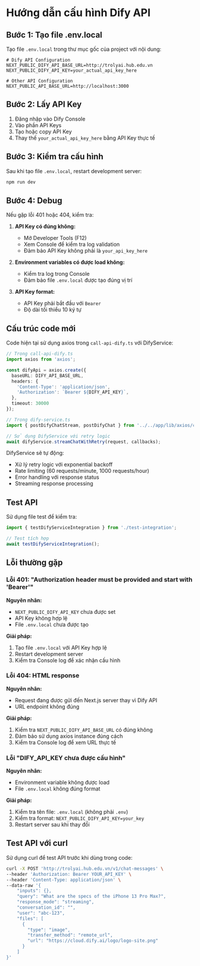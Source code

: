 # Hướng dẫn cấu hình Dify API

## Bước 1: Tạo file .env.local

Tạo file `.env.local` trong thư mục gốc của project với nội dung:

```env
# Dify API Configuration
NEXT_PUBLIC_DIFY_API_BASE_URL=http://trolyai.hub.edu.vn
NEXT_PUBLIC_DIFY_API_KEY=your_actual_api_key_here

# Other API Configuration
NEXT_PUBLIC_API_BASE_URL=http://localhost:3000
```

## Bước 2: Lấy API Key

1. Đăng nhập vào Dify Console
2. Vào phần API Keys
3. Tạo hoặc copy API Key
4. Thay thế `your_actual_api_key_here` bằng API Key thực tế

## Bước 3: Kiểm tra cấu hình

Sau khi tạo file `.env.local`, restart development server:

```bash
npm run dev
```

## Bước 4: Debug

Nếu gặp lỗi 401 hoặc 404, kiểm tra:

1. **API Key có đúng không:**
   - Mở Developer Tools (F12)
   - Xem Console để kiểm tra log validation
   - Đảm bảo API Key không phải là `your_api_key_here`

2. **Environment variables có được load không:**
   - Kiểm tra log trong Console
   - Đảm bảo file `.env.local` được tạo đúng vị trí

3. **API Key format:**
   - API Key phải bắt đầu với `Bearer `
   - Độ dài tối thiểu 10 ký tự

## Cấu trúc code mới

Code hiện tại sử dụng axios trong `call-api-dify.ts` với DifyService:

```typescript
// Trong call-api-dify.ts
import axios from 'axios';

const difyApi = axios.create({
  baseURL: DIFY_API_BASE_URL,
  headers: {
    'Content-Type': 'application/json',
    'Authorization': `Bearer ${DIFY_API_KEY}`,
  },
  timeout: 30000
});

// Trong dify-service.ts
import { postDifyChatStream, postDifyChat } from '../../app/lib/axios/call-api-dify';

// Sử dụng DifyService với retry logic
await difyService.streamChatWithRetry(request, callbacks);
```

DifyService sẽ tự động:
- Xử lý retry logic với exponential backoff
- Rate limiting (60 requests/minute, 1000 requests/hour)
- Error handling với response status
- Streaming response processing

## Test API

Sử dụng file test để kiểm tra:

```typescript
import { testDifyServiceIntegration } from './test-integration';

// Test tích hợp
await testDifyServiceIntegration();
```

## Lỗi thường gặp

### Lỗi 401: "Authorization header must be provided and start with 'Bearer'"

**Nguyên nhân:**
- `NEXT_PUBLIC_DIFY_API_KEY` chưa được set
- API Key không hợp lệ
- File `.env.local` chưa được tạo

**Giải pháp:**
1. Tạo file `.env.local` với API Key hợp lệ
2. Restart development server
3. Kiểm tra Console log để xác nhận cấu hình

### Lỗi 404: HTML response

**Nguyên nhân:**
- Request đang được gửi đến Next.js server thay vì Dify API
- URL endpoint không đúng

**Giải pháp:**
1. Kiểm tra `NEXT_PUBLIC_DIFY_API_BASE_URL` có đúng không
2. Đảm bảo sử dụng axios instance đúng cách
3. Kiểm tra Console log để xem URL thực tế

### Lỗi "DIFY_API_KEY chưa được cấu hình"

**Nguyên nhân:**
- Environment variable không được load
- File `.env.local` không đúng format

**Giải pháp:**
1. Kiểm tra tên file: `.env.local` (không phải `.env`)
2. Kiểm tra format: `NEXT_PUBLIC_DIFY_API_KEY=your_key`
3. Restart server sau khi thay đổi

## Test API với curl

Sử dụng curl để test API trước khi dùng trong code:

```bash
curl -X POST 'http://trolyai.hub.edu.vn/v1/chat-messages' \
--header 'Authorization: Bearer YOUR_API_KEY' \
--header 'Content-Type: application/json' \
--data-raw '{
    "inputs": {},
    "query": "What are the specs of the iPhone 13 Pro Max?",
    "response_mode": "streaming",
    "conversation_id": "",
    "user": "abc-123",
    "files": [
      {
        "type": "image",
        "transfer_method": "remote_url",
        "url": "https://cloud.dify.ai/logo/logo-site.png"
      }
    ]
}'
``` 